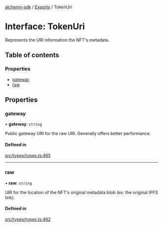 [alchemy-sdk](../README.md) / [Exports](../modules.md) / TokenUri

# Interface: TokenUri

Represents the URI information the NFT's metadata.

## Table of contents

### Properties

- [gateway](TokenUri.md#gateway)
- [raw](TokenUri.md#raw)

## Properties

### gateway

• **gateway**: `string`

Public gateway URI for the raw URI. Generally offers better performance.

#### Defined in

[src/types/types.ts:465](https://github.com/alchemyplatform/alchemy-sdk-js/blob/d97ef0d/src/types/types.ts#L465)

___

### raw

• **raw**: `string`

URI for the location of the NFT's original metadata blob (ex: the original
IPFS link).

#### Defined in

[src/types/types.ts:462](https://github.com/alchemyplatform/alchemy-sdk-js/blob/d97ef0d/src/types/types.ts#L462)

